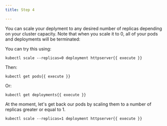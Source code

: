 ```yaml
---
title: Step 4

---
```

<!--scaling the deployment to zero-->

You can scale your deplyment to any desired number of replicas depending on your cluster capacity. 
Note that when you scale it to 0, all of your pods and deployments will be terminated:

You can try this using:

```
kubectl scale --replicas=0 deployment httpserver{{ execute }}
```

Then:

```
kubectl get pods{{ execute }}
```

Or:

```
kubectl get deployments{{ execute }}
```

At the moment, let's get back our pods by scaling them to a number of replicas greater or equal to 1.

```
kubectl scale --replicas=1 deployment httpserver{{ execute }}
```